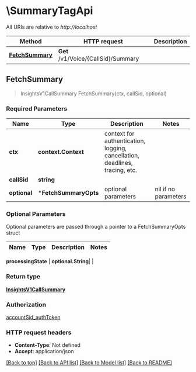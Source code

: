 # \SummaryTagApi

All URIs are relative to *http://localhost*

Method | HTTP request | Description
------------- | ------------- | -------------
[**FetchSummary**](SummaryTagApi.md#FetchSummary) | **Get** /v1/Voice/{CallSid}/Summary | 



## FetchSummary

> InsightsV1CallSummary FetchSummary(ctx, callSid, optional)



### Required Parameters


Name | Type | Description  | Notes
------------- | ------------- | ------------- | -------------
**ctx** | **context.Context** | context for authentication, logging, cancellation, deadlines, tracing, etc.
**callSid** | **string**|  | 
 **optional** | ***FetchSummaryOpts** | optional parameters | nil if no parameters

### Optional Parameters

Optional parameters are passed through a pointer to a FetchSummaryOpts struct
 

Name | Type | Description  | Notes
------------- | ------------- | ------------- | -------------

 **processingState** | **optional.String**|  | 

### Return type

[**InsightsV1CallSummary**](insights.v1.call.summary.md)

### Authorization

[accountSid_authToken](../README.md#accountSid_authToken)

### HTTP request headers

- **Content-Type**: Not defined
- **Accept**: application/json

[[Back to top]](#) [[Back to API list]](../README.md#documentation-for-api-endpoints)
[[Back to Model list]](../README.md#documentation-for-models)
[[Back to README]](../README.md)

